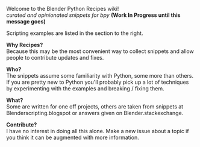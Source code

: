Welcome to the Blender Python Recipes wiki!  
_curated and opinionated snippets for bpy_
**(Work In Progress until this message goes)**

Scripting examples are listed in the section to the right.

**Why Recipes?**   
Because this may be the most convenient way to collect snippets and allow people to contribute updates and fixes.

**Who?**   
The snippets assume some familiarity with Python, some more than others. If you are pretty new to Python you'll probably pick up a lot of techniques by experimenting with the examples and breaking / fixing them.

**What?**  
Some are written for one off projects, others are taken from snippets at Blenderscripting.blogspot or answers given on Blender.stackexchange.

**Contribute?**  
I have no interest in doing all this alone. Make a new issue about a topic if you think it can be augmented with more information.
